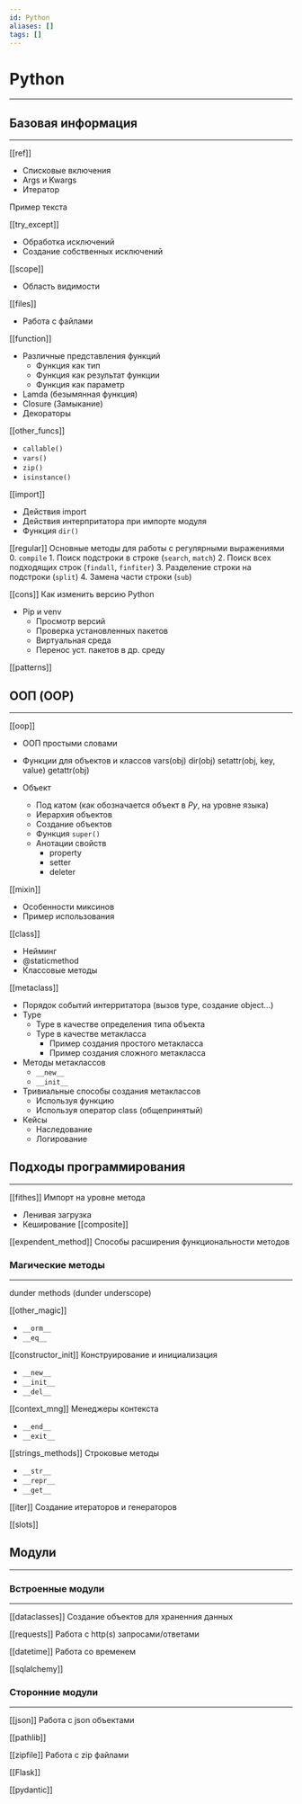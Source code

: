 ```yaml
---
id: Python
aliases: []
tags: []
---
```


# Python
---

## Базовая информация
---
[[ref]]
- Списковые включения
- Args и Kwargs
- Итератор

Пример текста

[[try_except]]
- Обработка исключений
- Создание собственных исключений

[[scope]]
- Область видимости

[[files]]
- Работа с файлами

[[function]]
- Различные представления функций
    - Функция как тип
    - Функция как результат функции
    - Функция как параметр
- Lamda (безымянная функция)
- Closure (Замыкание)
- Декораторы

[[other_funcs]]
- `callable()`
- `vars()`
- `zip()`
- `isinstance()`


[[import]]
- Действия import
- Действия интерпритатора при импорте модуля
- Функция `dir() `

[[regular]]
Основные методы для работы с регулярными выражениями
    0. `compile`
    1. Поиск подстроки в строке (`search`, `match`)
    2. Поиск всех подходящих строк (`findall`, `finfiter`)
    3. Разделение строки на подстроки (`split`)
    4. Замена части строки (`sub`)

[[cons]]
Как изменить версию Python
- Pip и venv
    - Просмотр версий
    - Проверка установленных пакетов
    - Виртуальная среда
    - Перенос уст. пакетов в др. среду

[[patterns]]


## ООП (OOP)
---
[[oop]]
- ООП простыми словами
- Функции для объектов и классов
    vars(obj)
    dir(obj)
    setattr(obj, key, value)
    getattr(obj)

- Объект
    - Под катом (как обозначается объект в *Py*, на уровне языка)
    - Иерархия объектов
    - Создание объектов
    - Функция `super()`
    - Анотации свойств
       - property
       - setter
       - deleter

[[mixin]]
- Особенности миксинов
- Пример использования

[[class]]
- Нейминг
- @staticmethod
- Классовые методы

[[metaclass]]
- Порядок событий интерритатора (вызов type, создание object...)
- Type
    - Type в качестве определения типа объекта
    - Type в качестве метакласса
       - Пример создания простого метакласса
       - Пример создания сложного метакласса
- Методы метаклассов
    - `__new__`
    - `__init__`
- Тривиальные способы создания метаклассов
    - Используя функцию
    - Используя оператор class (общепринятый)
- Кейсы
    - Наследование
    - Логирование

## Подходы программирования
---

[[fithes]]
Импорт на уровне метода
- Ленивая загрузка
- Кеширование
[[composite]]

[[expendent_method]]
Способы расширения функциональности методов


### Магические методы
---
dunder methods (dunder underscope)

[[other_magic]]
- `__orm__`
- `__eq__`

[[constructor_init]]
Конструирование и инициализация
- `__new__`
- `__init__`
- `__del__`

[[context_mng]]
Менеджеры контекста
- `__end__`
- `__exit__`

[[strings_methods]]
Строковые методы
- `__str__`
- `__repr__`
- `__get__`

[[iter]]
Создание итераторов и генераторов

[[slots]]


## Модули
---

### Встроенные модули
---
[[dataclasses]]
Создание объектов для храненния данных

[[requests]]
Работа с http(s) запросами/ответами

[[datetime]]
Работа со временем

[[sqlalchemy]]

### Сторонние модули
---
[[json]]
Работа с json объектами

[[pathlib]]

[[zipfile]]
Работа с zip файлами

[[Flask]]

[[pydantic]]
